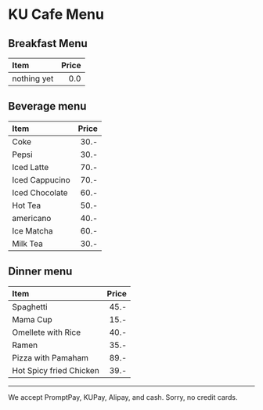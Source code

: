 # KU Cafe Menu

## Breakfast Menu

| Item                                   | Price |
|:---------------------------------------|------:|
| nothing yet                            |  0.0  |

## Beverage menu
 Item               | Price |
|:------------------|------:|
| Coke              | 30.-  |
| Pepsi             | 30.-  |
| Iced Latte        | 70.-  |
| Iced Cappucino    | 70.-  |
| Iced Chocolate    | 60.-  |
| Hot Tea           | 50.-  |
| americano         | 40.-  |
| Ice Matcha        | 60.-  |
| Milk Tea          | 30.-  |


## Dinner menu
 Item               | Price |
|:------------------|------:|
| Spaghetti              | 45.-  |
| Mama Cup             | 15.-  |
| Omellete with Rice        | 40.-  |
| Ramen    | 35.-  |
| Pizza with Pamaham    | 89.-  |
| Hot Spicy fried Chicken    | 39.-  |


---

We accept PromptPay, KUPay, Alipay, and cash. Sorry, no credit cards.
